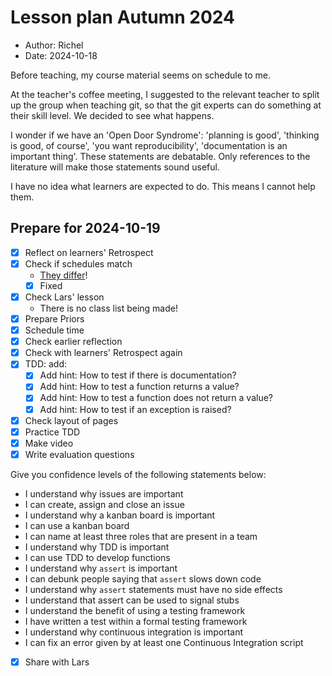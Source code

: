 # Lesson plan Autumn 2024

- Author: Richel
- Date: 2024-10-18

Before teaching, my course material seems on schedule to me.

At the teacher's coffee meeting,
I suggested to the relevant teacher to split up the group
when teaching git, so that the git experts can do something at
their skill level. We decided to see what happens.

I wonder if we have an 'Open Door Syndrome': 'planning is good',
'thinking is good, of course', 'you want reproducibility',
'documentation is an important thing'.
These statements are debatable.
Only references to the literature will
make those statements sound useful.

I have no idea what learners are expected to do.
This means I cannot help them.

## Prepare for 2024-10-19

- [x] Reflect on learners' Retrospect
- [x] Check if schedules match
    - [They differ](https://github.com/UPPMAX/programming_formalisms/issues/85)!
    - [x] Fixed
- [x] Check Lars' lesson
    - There is no class list being made!
- [x] Prepare Priors
- [x] Schedule time
- [x] Check earlier reflection
- [x] Check with learners' Retrospect again
- [x] TDD: add:
    - [x] Add hint: How to test if there is documentation?
    - [x] Add hint: How to test a function returns a value?
    - [x] Add hint: How to test a function does not return a value?
    - [x] Add hint: How to test if an exception is raised?
- [x] Check layout of pages
- [x] Practice TDD
- [x] Make video
- [x] Write evaluation questions

Give you confidence levels of the following statements below:

- I understand why issues are important
- I can create, assign and close an issue
- I understand why a kanban board is important
- I can use a kanban board
- I can name at least three roles that are present in a team
- I understand why TDD is important
- I can use TDD to develop functions
- I understand why `assert` is important
- I can debunk people saying that `assert` slows down code
- I understand why `assert` statements must have no side effects
- I understand that assert can be used to signal stubs
- I understand the benefit of using a testing framework
- I have written a test within a formal testing framework
- I understand why continuous integration is important
- I can fix an error given by at least one Continuous Integration script

- [x] Share with Lars
